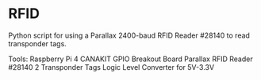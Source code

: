 # RFID
Python script for using a Parallax 2400-baud RFID Reader #28140 to read transponder tags.

Tools:
Raspberry Pi 4
CANAKIT GPIO Breakout Board
Parallax RFID Reader #28140
2 Transponder Tags
Logic Level Converter for 5V-3.3V

